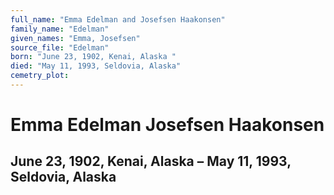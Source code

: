 ```yaml
---
full_name: "Emma Edelman and Josefsen Haakonsen"
family_name: "Edelman"
given_names: "Emma, Josefsen"
source_file: "Edelman"
born: "June 23, 1902, Kenai, Alaska "
died: "May 11, 1993, Seldovia, Alaska"
cemetry_plot: 
---
```

# **Emma Edelman** **Josefsen Haakonsen**

## June 23, 1902, Kenai, Alaska – May 11, 1993, Seldovia, Alaska

